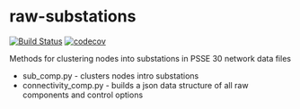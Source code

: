 # raw-substations
[![Build Status](https://ci.lanlytics.com/nisac/raw-substations.svg?token=ECrcigCDqMTUNGQ2xTP5&branch=master)](https://ci.lanlytics.com/nisac/raw-substations)
[![codecov](https://cov.lanlytics.com/ghe/nisac/raw-substations/branch/master/graph/badge.svg)](https://cov.lanlytics.com/ghe/nisac/raw-substations)

Methods for clustering nodes into substations in PSSE 30 network data files

* sub_comp.py - clusters nodes intro substations
* connectivity_comp.py - builds a json data structure of all raw components and control options
